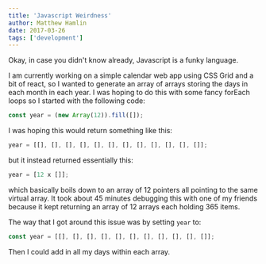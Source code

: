 ```yaml
---
title: 'Javascript Weirdness'
author: Matthew Hamlin
date: 2017-03-26
tags: ['development']
---
```


Okay, in case you didn't know already, Javascript is a funky language.

I am currently working on a simple calendar web app using CSS Grid and a bit of react, so I wanted to generate an 
array of arrays storing the days in each month in each year. I was hoping to do this with some fancy forEach loops 
so I started with the following code:

```Javascript
const year = (new Array(12)).fill([]);
```

I was hoping this would return something like this:

```Javascript
year = [[], [], [], [], [], [], [], [], [], [], [], []];
```

but it instead returned essentially this:

```Javascript
year = [12 x []];
```

which basically boils down to an array of 12 pointers all pointing to the same virtual array. It took about 45 minutes 
debugging this with one of my friends because it kept returning an array of 12 arrays each holding 365 items.

The way that I got around this issue was by setting `year` to:

```Javascript
const year = [[], [], [], [], [], [], [], [], [], [], []];
```

Then I could add in all my days within each array.
